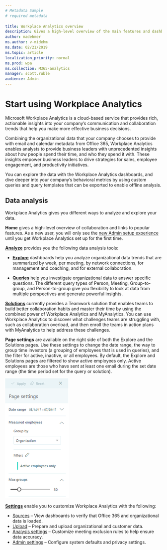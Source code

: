 ```yaml
---
# Metadata Sample
# required metadata

title: Workplace Analytics overview
description: Gives a high-level overview of the main features and dashboards available in Workplace Analytics. 
author: madehmer
ms.author: v-midehm
ms.date: 02/21/2019
ms.topic: article
localization_priority: normal 
ms.prod: wpa
ms.collection: M365-analytics
manager: scott.ruble
audience: Admin
---
```

# Start using Workplace Analytics

Microsoft Workplace Analytics is a cloud-based service that provides rich, actionable insights into your company’s communication and collaboration trends that help you make more effective business decisions.

Combining the organizational data that your company chooses to provide with email and calendar metadata from Office 365, Workplace Analytics enables analysts to provide business leaders with unprecedented insights about how people spend their time, and who they spend it with. These insights empower business leaders to drive strategies for sales, employee engagement, and productivity initiatives.

You can explore the data with the Workplace Analytics dashboards, and dive deeper into your company’s behavioral metrics by using custom queries and query templates that can be exported to enable offline analysis.

## Data analysis

Workplace Analytics gives you different ways to analyze and explore your data.

**Home** gives a high-level overview of collaboration and links to popular features. As a new user, you will only see the [new Admin setup experience](../setup/Set-up-Workplace-Analytics.md) until you get Workplace Analytics set up for the first time.

[**Analyze**](../use/analyze-intro.md) provides you the following data analysis tools:

  * [**Explore**](../use/explore-intro.md) dashboards help you analyze organizational data trends that are summarized by week, per meeting, by network connections, for management and coaching, and for external collaboration.

  * [**Queries**](../tutorials/query-basics.md) help you investigate organizational data to answer specific questions. The different query types of Person, Meeting, Group-to-group, and Person-to-group give you flexibility to look at data from multiple perspectives and generate powerful insights.

[**Solutions**](../tutorials/solutions-intro.md) currently provides a Teamwork solution that enables teams to build better collaboration habits and master their time by using the combined power of Workplace Analytics and MyAnalytics. You can use Workplace Analytics to discover what challenges teams are struggling with, such as collaboration overload, and then enroll the teams in action plans with MyAnalytics to help address these challenges.

**Page settings** are available on the right side of both the Explore and the Solutions pages. Use these settings to change the date range, the way to group time investors (a grouping of employees that is used in queries), and the filter for active, inactive, or all employees. By default, the Explore and Solutions pages are filtered to show active employees only. Active employees are those who have sent at least one email during the set date range (the time period set for the query or solution).

![Page settings](../Images/WpA/Overview/page-settings.png)

[**Settings**](../use/settings.md) enable you to customize Workplace Analytics with the following:

 * [Sources](../use/settings.md#sources) – View dashboards to verify that Office 365 and organizational data is loaded.
 * [Upload](../use/settings.md#upload) – Prepare and upload organizational and customer data.
 * [Analysis settings](../use/settings.md#analysis-settings) – Customize meeting exclusion rules to help ensure data accuracy.
 * [Admin settings](../use/settings.md#admin-settings) – Configure system defaults and privacy settings.